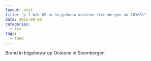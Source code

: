 ```yaml
---
layout: post
title: "p 1 bzb-02 br bijgebouw oostene steenbergen nb 201631"
date: 2025-09-10
categories: 
  - rss
tags: 
  - feed
---
```


Brand in bijgebouw op Oostene in Steenbergen
